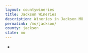 ```yaml
---
layout: countywineries
title: Jackson Wineries
description: Wineries in Jackson MO
permalink: /mo/jackson/
county: jackson
state: mo
---
```

-
